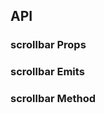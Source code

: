 ## API

### scrollbar Props

<field-table :data="scrollbarProps"/>

### scrollbar Emits

<field-table :data="scrollbarEmits" type="emits"/>

### scrollbar Method

<field-table :data="scrollbarMethod" type="methods"/>

<script setup>
import { ref } from 'vue';

const scrollbarProps = ref([
  {
    name: 'type',
    desc: '类型',
    type: '\'track\' | \'embed\'',
    value: '\'embed\'',
  },
  {
    name: 'outer-class',
    desc: '外层的类名',
    type: 'ClassName',
    value: '-',
  },
  {
    name: 'outer-style',
    desc: '外层的样式',
    type: 'StyleValue',
    value: '-',
  },
]);

const scrollbarEmits = ref([
  {
    name: 'scroll',
    desc: '滚动时触发',
    type: '-',
    value: '-',
  },
]);

const scrollbarMethod = ref([
  {
    name: 'scrollTo',
    desc: '滚动',
    type: 'options: number | {left?: number;top?: number}',
    value: 'y: number',
  },
  {
    name: 'scrollTop',
    desc: '纵向滚动',
    type: 'top: number',
    value: '-',
  },
  {
    name: 'scrollLeft',
    desc: '横向滚动',
    type: 'left: number',
    value: '-',
  },
]);
</script>
